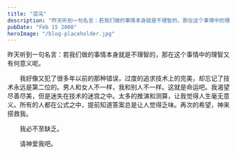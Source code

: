 ```yaml
---
title: "混沌"
description: "昨天听到一句名言：若我们做的事情本身就是不理智的，那在这个事情中的理智又有何意义呢"
pubDate: "Feb 15 2008"
heroImage: "/blog-placeholder.jpg"
---
```

昨天听到一句名言：若我们做的事情本身就是不理智的，那在这个事情中的理智又有何意义呢。

　　我好像又犯了很多年以前的那种错误，过度的追求技术上的完美，却忘记了技术永远是第二位的。男人和女人不一样，我和别人不一样。这就是命运吧。我渴望尽善尽美，但是迷失在技术的迷宫之中。太多的推演和测算，让我觉得人生毫无意义。所有的人都在公式之中，提前知道答案总是让人觉得乏味。再次的希望，神来搭救我。

　　我必不至缺乏。

　　请神爱我吧。
